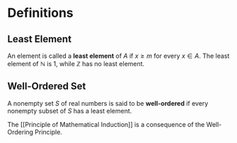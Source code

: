 # Definitions
## Least Element
An element is called a **least element** of $A$ if $x \geq m$ for every $x \in A$.
The least element of $\mathbb{N}$ is 1, while $\mathbb{Z}$ has no least element.
## Well-Ordered Set
A nonempty set $S$ of real numbers is said to be **well-ordered** if every nonempty subset of $S$ has a least element.

The [[Principle of Mathematical Induction]] is a consequence of the Well-Ordering Principle.